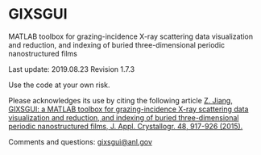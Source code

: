 # GIXSGUI
MATLAB toolbox for grazing-incidence X-ray scattering data visualization and reduction, and indexing of buried three-dimensional periodic nanostructured films

Last update: 2019.08.23 Revision 1.7.3

Use the code at your own risk. 

Please acknowledges its use by citing the following article 
[Z. Jiang, GIXSGUI: a MATLAB toolbox for grazing-incidence X-ray scattering data visualization and reduction, and indexing of buried
three-dimensional periodic nanostructured films, J. Appl. Crystallogr. 48, 917-926 (2015).](https://doi.org/10.1107/S1600576715004434)

Comments and questions: gixsgui@anl.gov 
